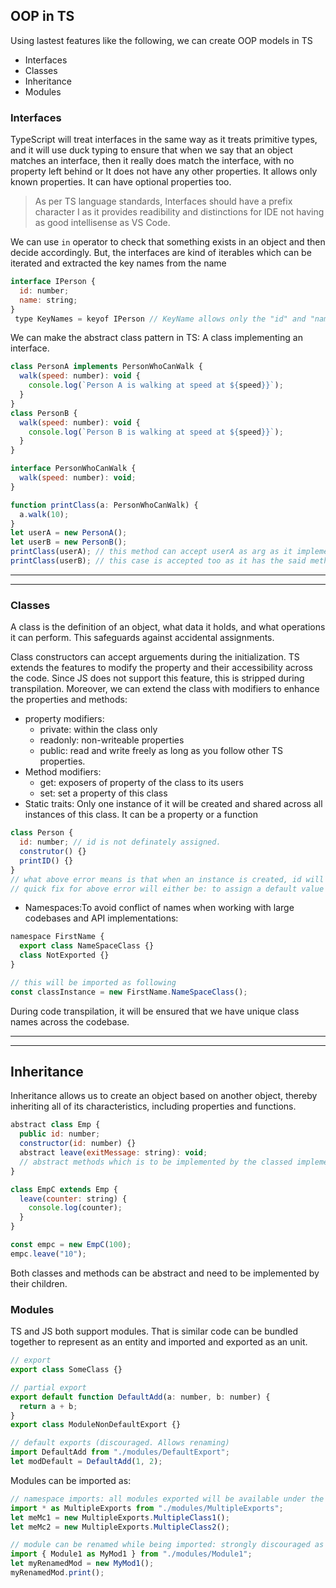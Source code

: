 ## OOP in TS

Using lastest features like the following, we can create OOP models in TS

- Interfaces
- Classes
- Inheritance
- Modules

### Interfaces

TypeScript will treat interfaces in the same way as it treats primitive types, and it will use duck typing to ensure that when we say that an object matches an interface, then it really does match the interface, with no property left behind or It does not have any other properties. It allows only known properties. It can have optional properties too.

> As per TS language standards, Interfaces should have a prefix character I as it provides readibility and distinctions for IDE not having as good intellisense as VS Code.

We can use `in` operator to check that something exists in an object and then decide accordingly. But, the interfaces are kind of iterables which can be iterated and extracted the key names from the name

```js
interface IPerson {
  id: number;
  name: string;
}
 type KeyNames = keyof IPerson // KeyName allows only the "id" and "name": Iterable result of interfaces.
```

We can make the abstract class pattern in TS: A class implementing an interface.

```js
class PersonA implements PersonWhoCanWalk {
  walk(speed: number): void {
    console.log(`Person A is walking at speed at ${speed}}`);
  }
}
class PersonB {
  walk(speed: number): void {
    console.log(`Person B is walking at speed at ${speed}}`);
  }
}

interface PersonWhoCanWalk {
  walk(speed: number): void;
}

function printClass(a: PersonWhoCanWalk) {
  a.walk(10);
}
let userA = new PersonA();
let userB = new PersonB();
printClass(userA); // this method can accept userA as arg as it implements the interface PersonWhoCanWalk
printClass(userB); // this case is accepted too as it has the said method signature.
```

---

---

### Classes

A class is the definition of an object, what data it holds, and what operations it can perform. This safeguards against accidental assignments.

Class constructors can accept arguements during the initialization.
TS extends the features to modify the property and their accessibility across the code. Since JS does not support this feature, this is stripped during transpilation.
Moreover, we can extend the class with modifiers to enhance the properties and methods:

- property modifiers:
  - private: within the class only
  - readonly: non-writeable properties
  - public: read and write freely as long as you follow other TS properties.
- Method modifiers:
  - get: exposers of property of the class to its users
  - set: set a property of this class
- Static traits: Only one instance of it will be created and shared across all instances of this class. It can be a property or a function

```js
class Person {
  id: number; // id is not definately assigned.
  construtor() {}
  printID() {}
}
// what above error means is that when an instance is created, id will not be assigned and therefore will be `undefined`
// quick fix for above error will either be: to assign a default value or use an union type like number | undefined
```

- Namespaces:To avoid conflict of names when working with large codebases and API implementations:

```js
namespace FirstName {
  export class NameSpaceClass {}
  class NotExported {}
}

// this will be imported as following
const classInstance = new FirstName.NameSpaceClass();
```

During code transpilation, it will be ensured that we have unique class names across the codebase.

---

---

## Inheritance

Inheritance allows us to create an object based on another object,
thereby inheriting all of its characteristics, including properties and functions.

```js
abstract class Emp {
  public id: number;
  constructor(id: number) {}
  abstract leave(exitMessage: string): void;
  // abstract methods which is to be implemented by the classed implementing this
}

class EmpC extends Emp {
  leave(counter: string) {
    console.log(counter);
  }
}

const empc = new EmpC(100);
empc.leave("10");
```

Both classes and methods can be abstract and need to be implemented by their children.

### Modules

TS and JS both support modules. That is similar code can be bundled together to represent as an entity and imported and exported as an unit.

```js
// export
export class SomeClass {}

// partial export
export default function DefaultAdd(a: number, b: number) {
  return a + b;
}
export class ModuleNonDefaultExport {}

// default exports (discouraged. Allows renaming)
import DefaultAdd from "./modules/DefaultExport";
let modDefault = DefaultAdd(1, 2);
```

Modules can be imported as:

```js
// namespace imports: all modules exported will be available under the namespace.
import * as MultipleExports from "./modules/MultipleExports";
let meMc1 = new MultipleExports.MultipleClass1();
let meMc2 = new MultipleExports.MultipleClass2();

// module can be renamed while being imported: strongly discouraged as this might lead to name confusion and lead to lack to coherance in the codebase.
import { Module1 as MyMod1 } from "./modules/Module1";
let myRenamedMod = new MyMod1();
myRenamedMod.print();
```
